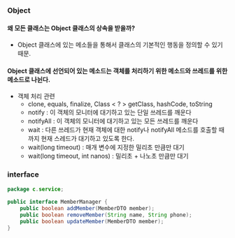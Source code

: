 ### Object
#### 왜 모든 클래스는 Object 클래스의 상속을 받을까?
- Object 클래스에 있는 메소들을 통해서 클래스의 기본적인 행동을 정의할 수 있기 때문.
#### Object 클래스에 선언되어 있는 메소드는 객체를 처리하기 위한 메소드와 쓰레드를 위한 메소드로 나뉜다.
- 객체 처리 관련 
	- clone, equals, finalize, Class < ? > getClass, hashCode, toString
	- notify : 이 객체의 모니터에 대기하고 있는 단일 쓰레드를 깨운다
	- notifyAll : 이 객체의 모니터에 대기하고 있는 모든 쓰레드를 깨운다
	- wait : 다른 쓰레드가 현재 객체에 대한 notify나 notifyAll 메소드를 호출할 때까지 현재 스레드가 대기하고 있도록 한다.
	- wait(long timeout) : 매개 변수에 지정한 밀리초 만큼만 대기
	- wait(long timeout, int nanos) : 밀리초 + 나노초 만큼만 대기
### interface

```java
package c.service;  
  
public interface MemberManager {  
    public boolean addMember(MemberDTO member);  
    public boolean removeMember(String name, String phone);  
    public boolean updateMember(MemberDTO member);  
}
```